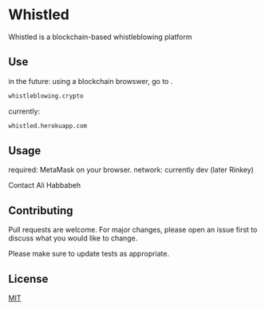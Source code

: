# Whistled

Whistled is a blockchain-based whistleblowing platform

## Use

in the future: using a blockchain browswer, go to .

```bash
whistleblowing.crypto
```

currently:
```bash
whistled.herokuapp.com
```


## Usage

required: MetaMask on your browser. 
network: currently dev (later Rinkey)

Contact Ali Habbabeh

## Contributing

Pull requests are welcome. For major changes, please open an issue first to discuss what you would like to change.

Please make sure to update tests as appropriate.

## License

[MIT](https://choosealicense.com/licenses/mit/)
